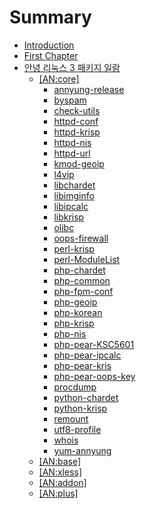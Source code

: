 # Summary

* [Introduction](README.md)
* [First Chapter](chapter1.md)
* [안녕 리눅스 3 패키지 일람](AnNyung3-Package-Catalog.md)
   * [[AN:core]](AnNyung3-Core-Packages.md)
       * [annyung-release](pkg-core-annyung-release.md)
       * [byspam](pkg-core-byspam.md)
       * [check-utils](pkg-core-check-utilsmd.md)
       * [httpd-conf](pkg-core-httpd-confmd.md)
       * [httpd-krisp](pkg-core-httpd-krispmd.md)
       * [httpd-nis](pkg-core-httpd-nismd.md)
       * [httpd-url](pkg-core-httpd-urlmd.md)
       * [kmod-geoip](pkg-core-kmod-geoipmd.md)
       * [l4vip](pkg-core-l4vipmd.md)
       * [libchardet](pkg-core-libchardetmd.md)
       * [libimginfo](pkg-core-libimginfo.md)
       * [libipcalc](pkg-core-libipcalc.md)
       * [libkrisp](pkg-core-libkrisp.md)
       * [olibc](pkg-core-olibc.md)
       * [oops-firewall](pkg-core-oops-firewall.md)
       * [perl-krisp](pkg-core-perl-krisp.md)
       * [perl-ModuleList](pkg-core-perl-ModuleList.md)
       * [php-chardet](pkg-core-php-chardet.md)
       * [php-common](pkg-core-php-common.md)
       * [php-fpm-conf](pkg-core-php-fpm-conf.md)
       * [php-geoip](pkg-core-php-geoip)
       * [php-korean](pkg-core-php-korean.md)
       * [php-krisp](pkg-core-php-krisp.md)
       * [php-nis](pkg-core-php-nis.md)
       * [php-pear-KSC5601](pkg-core-php-pear-KSC5601.md)
       * [php-pear-ipcalc](pkg-core-php-pear-ipcalc.md)
       * [php-pear-kris](pkg-core-php-pear-krisp.md)
       * [php-pear-oops-key](pkg-core-php-pear-oops-key.md)
       * [procdump](pkg-core-procdump.md)
       * [python-chardet](pkg-core-python-chardet.md)
       * [python-krisp](pkg-core-python-krisp.md)
       * [remount](pkg-core-remount.md)
       * [utf8-profile](pkg-core-utf8-profile.md)
       * [whois](pkg-core-whois.md)
       * [yum-annyung](pkg-core-yum-annyung)
   * [[AN:base]](AnNyung3-Base-Packages.md)
   * [[AN:xless]](AnNyung3-Xless-Packages.md)
   * [[AN:addon]](AnNyung3-Addon-Packages.md)
   * [[AN:plus]](AnNyung3-Plus-Packages.md)

